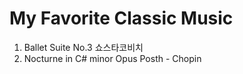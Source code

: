 <link rel="stylesheet" type="text/css" media="all" href="https://shlomo90.github.io/homepage.css" />

# My Favorite Classic Music

1. Ballet Suite  No.3 쇼스타코비치
2. Nocturne in C# minor Opus Posth - Chopin
